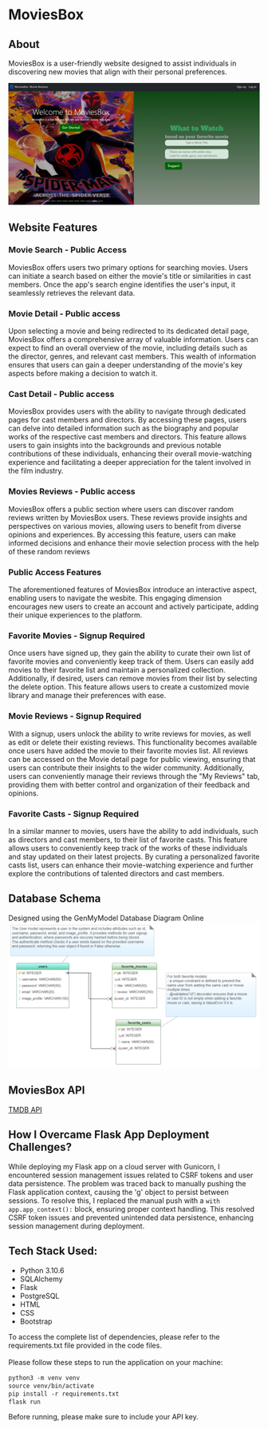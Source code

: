 # MoviesBox

## About
MoviesBox is a user-friendly website designed to assist individuals in discovering new movies that align with their personal preferences. 

![MoviesBox-homepage](readme-images/MoviesBox-homepage.PNG)

## Website Features
### Movie Search - Public Access
MoviesBox offers users two primary options for searching movies. Users can initiate a search based on either the movie's title or similarities in cast members. Once the app's search engine identifies the user's input, it seamlessly retrieves the relevant data.

### Movie Detail - Public access
Upon selecting a movie and being redirected to its dedicated detail page, MoviesBox offers a comprehensive array of valuable information. Users can expect to find an overall overview of the movie, including details such as the director, genres, and relevant cast members. This wealth of information ensures that users can gain a deeper understanding of the movie's key aspects before making a decision to watch it. 

### Cast Detail - Public access
MoviesBox provides users with the ability to navigate through dedicated pages for cast members and directors. By accessing these pages, users can delve into detailed information such as the biography and popular works of the respective cast members and directors. This feature allows users to gain insights into the backgrounds and previous notable contributions of these individuals, enhancing their overall movie-watching experience and facilitating a deeper appreciation for the talent involved in the film industry.

### Movies Reviews - Public access
MoviesBox offers a public section where users can discover random reviews written by MoviesBox users. These reviews provide insights and perspectives on various movies, allowing users to benefit from diverse opinions and experiences. By accessing this feature, users can make informed decisions and enhance their movie selection process with the help of these random reviews

### Public Access Features
The aforementioned features of MoviesBox introduce an interactive aspect, enabling users to navigate the wesbite. This engaging dimension encourages new users to create an account and actively participate, adding their unique experiences to the platform.

### Favorite Movies - Signup Required
Once users have signed up, they gain the ability to curate their own list of favorite movies and conveniently keep track of them. Users can easily add movies to their favorite list and maintain a personalized collection. Additionally, if desired, users can remove movies from their list by selecting the delete option. This feature allows users to create a customized movie library and manage their preferences with ease.

### Movie Reviews - Signup Required
With a signup, users unlock the ability to write reviews for movies, as well as edit or delete their existing reviews. This functionality becomes available once users have added the movie to their favorite movies list. All reviews can be accessed on the Movie detail page for public viewing, ensuring that users can contribute their insights to the wider community. Additionally, users can conveniently manage their reviews through the "My Reviews" tab, providing them with better control and organization of their feedback and opinions.

### Favorite Casts - Signup Required
In a similar manner to movies, users have the ability to add individuals, such as directors and cast members, to their list of favorite casts. This feature allows users to conveniently keep track of the works of these individuals and stay updated on their latest projects. By curating a personalized favorite casts list, users can enhance their movie-watching experience and further explore the contributions of talented directors and cast members.

## Database Schema
Designed using the GenMyModel Database Diagram Online 
![MoviesBox-schema](readme-images/MoviesBox-schema.PNG)

## MoviesBox API
[TMDB API](https://developer.themoviedb.org/reference/intro/getting-started)

## How I Overcame Flask App Deployment Challenges?

While deploying my Flask app on a cloud server with Gunicorn, I encountered session management issues related to CSRF tokens and user data persistence. The problem was traced back to manually pushing the Flask application context, causing the 'g' object to persist between sessions. To resolve this, I replaced the manual push with a ```with app.app_context():``` block, ensuring proper context handling. This resolved CSRF token issues and prevented unintended data persistence, enhancing session management during deployment.

## Tech Stack Used:
* Python 3.10.6
* SQLAlchemy
* Flask
* PostgreSQL
* HTML
* CSS
* Bootstrap
  
To access the complete list of dependencies, please refer to the requirements.txt file provided in the code files.<br/>
<br/>
Please follow these steps to run the application on your machine:

    python3 -m venv venv
    source venv/bin/activate
    pip install -r requirements.txt
    flask run
Before running, please make sure to include your API key.  